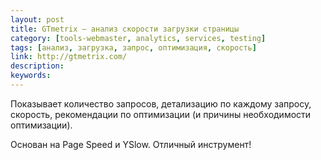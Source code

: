 ```yaml
---
layout: post
title: GTmetrix — анализ скорости загрузки страницы
category: [tools-webmaster, analytics, services, testing]
tags: [анализ, загрузка, запрос, оптимизация, скорость]
link: http://gtmetrix.com/
description:
keywords:
---
```


<p>Показывает количество запросов, детализацию по каждому запросу, скорость, рекомендации по оптимизации (и причины необходимости оптимизации).</p>
<p>Основан на Page Speed и YSlow. Отличный инструмент!</p>
